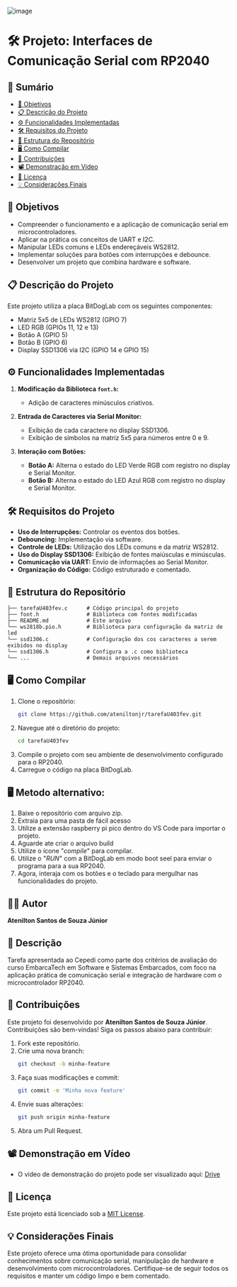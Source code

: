 ![image](https://github.com/user-attachments/assets/f2a5c9b8-6208-4723-8f46-1d74be421827)


# 🛠️ Projeto: Interfaces de Comunicação Serial com RP2040

## 📑 Sumário
- [🎯 Objetivos](#-objetivos)
- [📋 Descrição do Projeto](#-descrição-do-projeto)
- [⚙️ Funcionalidades Implementadas](#%EF%B8%8F-funcionalidades-implementadas)
- [🛠️ Requisitos do Projeto](#%EF%B8%8F-requisitos-do-projeto)
- [📂 Estrutura do Repositório](#-estrutura-do-reposit%C3%A1rio)
- [🖥️ Como Compilar](#%EF%B8%8F-como-compilar)
- [🤝 Contribuições](#-contribui%C3%A7%C3%B5es)
- [📽️ Demonstração em Vídeo](#%EF%B8%8F-demonstra%C3%A7%C3%A3o-em-v%C3%ADdeo)
- [📜 Licença](#-licen%C3%A7a)
- [💡 Considerações Finais](#-considera%C3%A7%C3%B5es-finais)

## 🎯 Objetivos
- Compreender o funcionamento e a aplicação de comunicação serial em microcontroladores.
- Aplicar na prática os conceitos de UART e I2C.
- Manipular LEDs comuns e LEDs endereçáveis WS2812.
- Implementar soluções para botões com interrupções e debounce.
- Desenvolver um projeto que combina hardware e software.

## 📋 Descrição do Projeto
Este projeto utiliza a placa BitDogLab com os seguintes componentes:
- Matriz 5x5 de LEDs WS2812 (GPIO 7)
- LED RGB (GPIOs 11, 12 e 13)
- Botão A (GPIO 5)
- Botão B (GPIO 6)
- Display SSD1306 via I2C (GPIO 14 e GPIO 15)

## ⚙️ Funcionalidades Implementadas
1. **Modificação da Biblioteca `font.h`:**
   - Adição de caracteres minúsculos criativos.

2. **Entrada de Caracteres via Serial Monitor:**
   - Exibição de cada caractere no display SSD1306.
   - Exibição de símbolos na matriz 5x5 para números entre 0 e 9.

3. **Interação com Botões:**
   - **Botão A:** Alterna o estado do LED Verde RGB com registro no display e Serial Monitor.
   - **Botão B:** Alterna o estado do LED Azul RGB com registro no display e Serial Monitor.

## 🛠️ Requisitos do Projeto
- **Uso de Interrupções:** Controlar os eventos dos botões.
- **Debouncing:** Implementação via software.
- **Controle de LEDs:** Utilização dos LEDs comuns e da matriz WS2812.
- **Uso do Display SSD1306:** Exibição de fontes maiúsculas e minúsculas.
- **Comunicação via UART:** Envio de informações ao Serial Monitor.
- **Organização do Código:** Código estruturado e comentado.

## 📂 Estrutura do Repositório
```
├── tarefaU403fev.c      # Código principal do projeto
├── font.h               # Biblioteca com fontes modificadas
├── README.md            # Este arquivo
└── ws2818b.pio.h        # Biblioteca para configuração da matriz de led
└── ssd1306.c            # Configuração dos cos caracteres a serem exibidos no display
└── ssd1306.h            # Configura a .c como biblioteca
└── ...                  # Demais arquivos necessários
```

## 🖥️ Como Compilar
1. Clone o repositório:
   ```bash
   git clone https://github.com/ateniltonjr/tarefaU403fev.git
   ```
2. Navegue até o diretório do projeto:
   ```bash
   cd tarefaU403fev
   ```
3. Compile o projeto com seu ambiente de desenvolvimento configurado para o RP2040.
4. Carregue o código na placa BitDogLab.

## 🖥️ Metodo alternativo:
1. Baixe o repositório com arquivo zip.
2. Extraia para uma pasta de fácil acesso
3. Utilize a extensão raspberry pi pico dentro do VS Code para importar o projeto.
4. Aguarde ate criar o arquivo build
5. Utilize o ícone "_compile_" para compilar.
6. Utilize o "_RUN_" com a BitDogLab em modo boot seel para enviar o programa para a sua RP2040.
7. Agora, interaja com os botões e o teclado para mergulhar nas funcionalidades do projeto.

## 🧑‍💻 Autor
**Atenilton Santos de Souza Júnior**

## 📝 Descrição
Tarefa apresentada ao Cepedi como parte dos critérios de avaliação do curso EmbarcaTech em Software e Sistemas Embarcados, com foco na aplicação prática de comunicação serial e integração de hardware com o microcontrolador RP2040.

## 🤝 Contribuições
Este projeto foi desenvolvido por **Atenilton Santos de Souza Júnior**.
Contribuições são bem-vindas! Siga os passos abaixo para contribuir:

1. Fork este repositório.
2. Crie uma nova branch:
   ```bash
   git checkout -b minha-feature
   ```
3. Faça suas modificações e commit:
   ```bash
   git commit -m 'Minha nova feature'
   ```
4. Envie suas alterações:
   ```bash
   git push origin minha-feature
   ```
5. Abra um Pull Request.

## 📽️ Demonstração em Vídeo
- O vídeo de demonstração do projeto pode ser visualizado aqui: [Drive](#)

## 📜 Licença
Este projeto está licenciado sob a [MIT License](LICENSE).

## 💡 Considerações Finais
Este projeto oferece uma ótima oportunidade para consolidar conhecimentos sobre comunicação serial, manipulação de hardware e desenvolvimento com microcontroladores. Certifique-se de seguir todos os requisitos e manter um código limpo e bem comentado.
